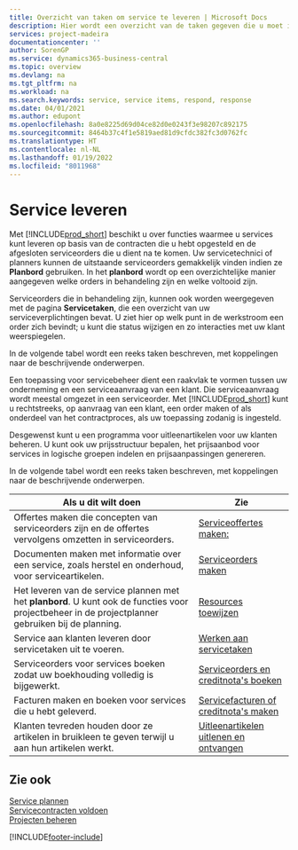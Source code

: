 ```yaml
---
title: Overzicht van taken om service te leveren | Microsoft Docs
description: Hier wordt een overzicht van de taken gegeven die u moet instellen om ervoor te zorgen dat u kwaliteitsservice levert en afspraken met klanten nakomt.
services: project-madeira
documentationcenter: ''
author: SorenGP
ms.service: dynamics365-business-central
ms.topic: overview
ms.devlang: na
ms.tgt_pltfrm: na
ms.workload: na
ms.search.keywords: service, service items, respond, response
ms.date: 04/01/2021
ms.author: edupont
ms.openlocfilehash: 8a0e8225d69d04ce82d0e0243f3e98207c892175
ms.sourcegitcommit: 8464b37c4f1e5819aed81d9cfdc382fc3d0762fc
ms.translationtype: HT
ms.contentlocale: nl-NL
ms.lasthandoff: 01/19/2022
ms.locfileid: "8011968"
---
```

# <a name="delivering-service"></a>Service leveren
Met [!INCLUDE[prod_short](includes/prod_short.md)] beschikt u over functies waarmee u services kunt leveren op basis van de contracten die u hebt opgesteld en de afgesloten serviceorders die u dient na te komen. Uw servicetechnici of planners kunnen de uitstaande serviceorders gemakkelijk vinden indien ze **Planbord** gebruiken. In het **planbord** wordt op een overzichtelijke manier aangegeven welke orders in behandeling zijn en welke voltooid zijn.  
  
Serviceorders die in behandeling zijn, kunnen ook worden weergegeven met de pagina **Servicetaken**, die een overzicht van uw serviceverplichtingen bevat. U ziet hier op welk punt in de werkstroom een order zich bevindt; u kunt die status wijzigen en zo interacties met uw klant weerspiegelen.  
  
In de volgende tabel wordt een reeks taken beschreven, met koppelingen naar de beschrijvende onderwerpen.   

Een toepassing voor servicebeheer dient een raakvlak te vormen tussen uw onderneming en een serviceaanvraag van een klant. Die serviceaanvraag wordt meestal omgezet in een serviceorder. Met [!INCLUDE[prod_short](includes/prod_short.md)] kunt u rechtstreeks, op aanvraag van een klant, een order maken of als onderdeel van het contractproces, als uw toepassing zodanig is ingesteld.  
  
Desgewenst kunt u een programma voor uitleenartikelen voor uw klanten beheren. U kunt ook uw prijsstructuur bepalen, het prijsaanbod voor services in logische groepen indelen en prijsaanpassingen genereren.  
  
In de volgende tabel wordt een reeks taken beschreven, met koppelingen naar de beschrijvende onderwerpen.   
  
|**Als u dit wilt doen**|**Zie**|  
|------------|-------------|  
|Offertes maken die concepten van serviceorders zijn en de offertes vervolgens omzetten in serviceorders.|[Serviceoffertes maken:](service-how-to-create-service-quotes.md)|
|Documenten maken met informatie over een service, zoals herstel en onderhoud, voor serviceartikelen.|[Serviceorders maken](service-how-to-create-service-orders.md)|
|Het leveren van de service plannen met het **planbord**. U kunt ook de functies voor projectbeheer in de projectplanner gebruiken bij de planning.|[Resources toewijzen](service-how-to-allocate-resources.md)|  
|Service aan klanten leveren door servicetaken uit te voeren.|[Werken aan servicetaken](service-how-to-work-on-service-tasks.md)|  
|Serviceorders voor services boeken zodat uw boekhouding volledig is bijgewerkt.|[Serviceorders en creditnota's boeken](service-how-to-post-service-orders.md)|  
|Facturen maken en boeken voor services die u hebt geleverd.|[Servicefacturen of creditnota's maken](service-how-create-invoices.md)|  
|Klanten tevreden houden door ze artikelen in bruikleen te geven terwijl u aan hun artikelen werkt.| [Uitleenartikelen uitlenen en ontvangen](service-how-to-lend-receive-loaners.md)|
  
## <a name="see-also"></a>Zie ook  
[Service plannen](service-plan-service.md)  
[Servicecontracten voldoen](service-fulfill-service-contracts.md)  
[Projecten beheren](projects-manage-projects.md)  


[!INCLUDE[footer-include](includes/footer-banner.md)]